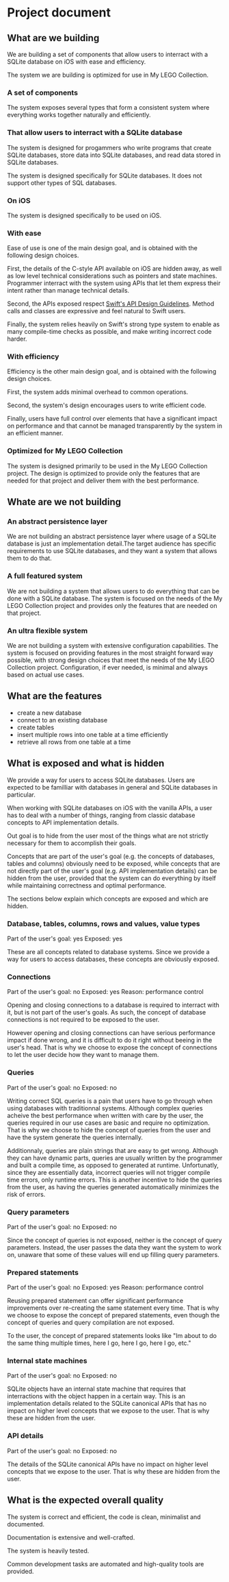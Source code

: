 
# Project document


## What are we building

We are building a set of components that allow users to interract with a SQLite
database on iOS with ease and efficiency.

The system we are building is optimized for use in My LEGO Collection.

### A set of components

The system exposes several types that form a consistent system where everything
works together naturally and efficiently.

### That allow users to interract with a SQLite database

The system is designed for progammers who write programs that create SQLite
databases, store data into SQLite databases, and read data stored in SQLite
databases.

The system is designed specifically for SQLite databases. It does not support
other types of SQL databases.

### On iOS

The system is designed specifically to be used on iOS.

### With ease

Ease of use is one of the main design goal, and is obtained with the following
design choices.

First, the details of the C-style API available on iOS are hidden away, as well
as low level technical considerations such as pointers and state machines.
Programmer interract with the system using APIs that let them express their
intent rather than manage technical details.

Second, the APIs exposed respect [Swift's API Design Guidelines](https://swift.org/documentation/api-design-guidelines/).
Method calls and classes are expressive and feel natural to Swift users.

Finally, the system relies heavily on Swift's strong type system to enable as
many compile-time checks as possible, and make writing incorrect code harder.

### With efficiency

Efficiency is the other main design goal, and is obtained with the following
design choices.

First, the system adds minimal overhead to common operations.

Second, the system's design encourages users to write efficient code.

Finally, users have full control over elements that have a significant impact on
performance and that cannot be managed transparently by the system in an
efficient manner.

### Optimized for My LEGO Collection

The system is designed primarily to be used in the My LEGO Collection project.
The design is optimized to provide only the features that are needed for that 
project and deliver them with the best performance.


## Whate are we not building

### An abstract persistence layer

We are not building an abstract persistence layer where usage of a SQLite
database is just an implementation detail.The target audience has specific
requirements to use SQLite databases, and they want a system that allows them to
do that.

### A full featured system

We are not building a system that allows users to do everything that can be done
with a SQLite database. The system is focused on the needs of the My LEGO
Collection project and provides only the features that are needed on that
project.

### An ultra flexible system

We are not building a system with extensive configuration capabilities. The
system is focused on providing features in the most straight forward way
possible, with strong design choices that meet the needs of the My LEGO
Collection project. Configuration, if ever needed, is minimal and always based
on actual use cases.


## What are the features

- create a new database
- connect to an existing database
- create tables
- insert multiple rows into one table at a time efficiently
- retrieve all rows from one table at a time


## What is exposed and what is hidden

We provide a way for users to access SQLite databases. Users are expected to be
familliar with databases in general and SQLite databases in particular.

When working with SQLite databases on iOS with the vanilla APIs, a user has to
deal with a number of things, ranging from classic database concepts to API
implementation details.

Out goal is to hide from the user most of the things what are not strictly
necessary for them to accomplish their goals.

Concepts that are part of the user's goal (e.g. the concepts of databases,
tables and columns) obviously need to be exposed, while concepts that are not
directly part of the user's goal (e.g. API implementation details) can be hidden 
from the user, provided that the system can do everything by itself while
maintaining correctness and optimal performance.

The sections below explain which concepts are exposed and which are hidden.

### Database, tables, columns, rows and values, value types

Part of the user's goal: yes
Exposed: yes

These are all concepts related to database systems. Since we provide a way for
users to access databases, these concepts are obviously exposed.

### Connections

Part of the user's goal: no
Exposed: yes
Reason: performance control

Opening and closing connections to a database is required to interract with it,
but is not part of the user's goals. As such, the concept of database connections
is not required to be exposed to the user.

However opening and closing connections can have serious performance impact if
done wrong, and it is difficult to do it right without beeing in the user's head.
That is why we choose to expose the concept of connections to let the user
decide how they want to manage them.

### Queries

Part of the user's goal: no
Exposed: no

Writing correct SQL queries is a pain that users have to go through when using
databases with traditionnal systems. Although complex queries acheive the best 
performance when written with care by the user, the queries required in our use
cases are basic and require no optimization. That is why we choose to hide the
concept of queries from the user and have the system generate the queries
internally.

Additionnaly, queries are plain strings that are easy to get wrong. Although
they can have dynamic parts, queries are usually written by the programmer and
built a compile time, as opposed to generated at runtime. Unfortunatly, since
they are essentially data, incorrect queries will not trigger compile time
errors, only runtime errors. This is another incentive to hide the queries from
the user, as having the queries generated automatically minimizes the risk of
errors.

### Query parameters

Part of the user's goal: no
Exposed: no

Since the concept of queries is not exposed, neither is the concept of query
parameters. Instead, the user passes the data they want the system to work on,
unaware that some of these values will end up filling query parameters.

### Prepared statements

Part of the user's goal: no
Exposed: yes
Reason: performance control

Reusing prepared statement can offer significant performance improvements over
re-creating the same statement every time. That is why we choose to expose the
concept of prepared statements, even though the concept of queries and query 
compilation are not exposed.

To the user, the concept of prepared statements looks like "Im about to do the
same thing multiple times, here I go, here I go, here I go, etc."

### Internal state machines

Part of the user's goal: no
Exposed: no

SQLite objects have an internal state machine that requires that interractions
with the object happen in a certain way. This is an implementation details
related to the SQLite canonical APIs that has no impact on higher level concepts
that we expose to the user. That is why these are hidden from the user.

### API details

Part of the user's goal: no
Exposed: no

The details of the SQLite canonical APIs have no impact on higher level concepts
that we expose to the user. That is why these are hidden from the user.


## What is the expected overall quality

The system is correct and efficient, the code is clean, minimalist and documented.

Documentation is extensive and well-crafted.

The system is heavily tested.

Common development tasks are automated and high-quality tools are provided.